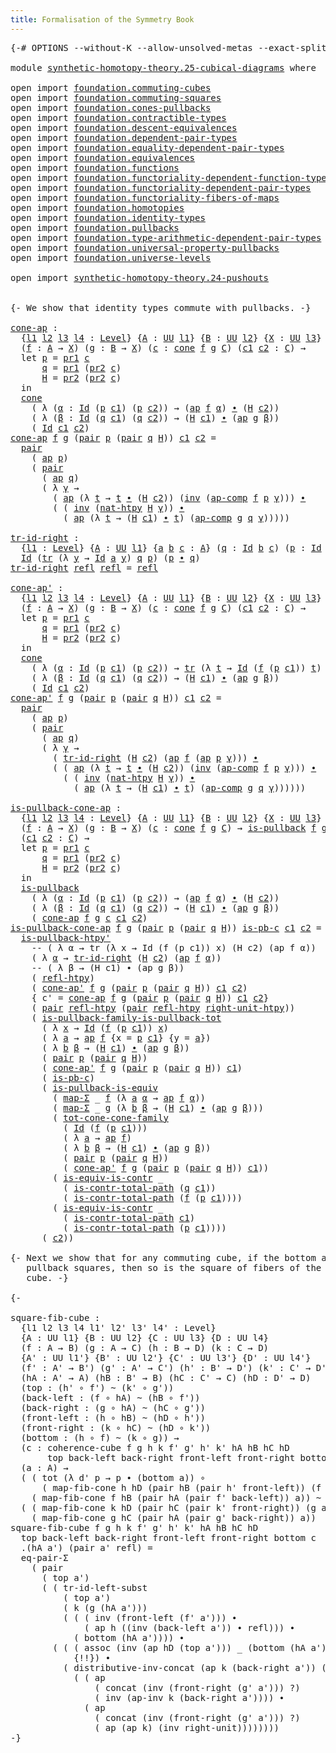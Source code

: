 ```yaml
---
title: Formalisation of the Symmetry Book
---
```


<pre class="Agda"><a id="60" class="Symbol">{-#</a> <a id="64" class="Keyword">OPTIONS</a> <a id="72" class="Pragma">--without-K</a> <a id="84" class="Pragma">--allow-unsolved-metas</a> <a id="107" class="Pragma">--exact-split</a> <a id="121" class="Symbol">#-}</a>

<a id="126" class="Keyword">module</a> <a id="133" href="synthetic-homotopy-theory.25-cubical-diagrams.html" class="Module">synthetic-homotopy-theory.25-cubical-diagrams</a> <a id="179" class="Keyword">where</a>

<a id="186" class="Keyword">open</a> <a id="191" class="Keyword">import</a> <a id="198" href="foundation.commuting-cubes.html" class="Module">foundation.commuting-cubes</a>
<a id="225" class="Keyword">open</a> <a id="230" class="Keyword">import</a> <a id="237" href="foundation.commuting-squares.html" class="Module">foundation.commuting-squares</a>
<a id="266" class="Keyword">open</a> <a id="271" class="Keyword">import</a> <a id="278" href="foundation.cones-pullbacks.html" class="Module">foundation.cones-pullbacks</a>
<a id="305" class="Keyword">open</a> <a id="310" class="Keyword">import</a> <a id="317" href="foundation.contractible-types.html" class="Module">foundation.contractible-types</a>
<a id="347" class="Keyword">open</a> <a id="352" class="Keyword">import</a> <a id="359" href="foundation.descent-equivalences.html" class="Module">foundation.descent-equivalences</a>
<a id="391" class="Keyword">open</a> <a id="396" class="Keyword">import</a> <a id="403" href="foundation.dependent-pair-types.html" class="Module">foundation.dependent-pair-types</a>
<a id="435" class="Keyword">open</a> <a id="440" class="Keyword">import</a> <a id="447" href="foundation.equality-dependent-pair-types.html" class="Module">foundation.equality-dependent-pair-types</a>
<a id="488" class="Keyword">open</a> <a id="493" class="Keyword">import</a> <a id="500" href="foundation.equivalences.html" class="Module">foundation.equivalences</a>
<a id="524" class="Keyword">open</a> <a id="529" class="Keyword">import</a> <a id="536" href="foundation.functions.html" class="Module">foundation.functions</a>
<a id="557" class="Keyword">open</a> <a id="562" class="Keyword">import</a> <a id="569" href="foundation.functoriality-dependent-function-types.html" class="Module">foundation.functoriality-dependent-function-types</a>
<a id="619" class="Keyword">open</a> <a id="624" class="Keyword">import</a> <a id="631" href="foundation.functoriality-dependent-pair-types.html" class="Module">foundation.functoriality-dependent-pair-types</a>
<a id="677" class="Keyword">open</a> <a id="682" class="Keyword">import</a> <a id="689" href="foundation.functoriality-fibers-of-maps.html" class="Module">foundation.functoriality-fibers-of-maps</a>
<a id="729" class="Keyword">open</a> <a id="734" class="Keyword">import</a> <a id="741" href="foundation.homotopies.html" class="Module">foundation.homotopies</a>
<a id="763" class="Keyword">open</a> <a id="768" class="Keyword">import</a> <a id="775" href="foundation.identity-types.html" class="Module">foundation.identity-types</a>
<a id="801" class="Keyword">open</a> <a id="806" class="Keyword">import</a> <a id="813" href="foundation.pullbacks.html" class="Module">foundation.pullbacks</a>
<a id="834" class="Keyword">open</a> <a id="839" class="Keyword">import</a> <a id="846" href="foundation.type-arithmetic-dependent-pair-types.html" class="Module">foundation.type-arithmetic-dependent-pair-types</a>
<a id="894" class="Keyword">open</a> <a id="899" class="Keyword">import</a> <a id="906" href="foundation.universal-property-pullbacks.html" class="Module">foundation.universal-property-pullbacks</a>
<a id="946" class="Keyword">open</a> <a id="951" class="Keyword">import</a> <a id="958" href="foundation.universe-levels.html" class="Module">foundation.universe-levels</a>

<a id="986" class="Keyword">open</a> <a id="991" class="Keyword">import</a> <a id="998" href="synthetic-homotopy-theory.24-pushouts.html" class="Module">synthetic-homotopy-theory.24-pushouts</a>


<a id="1038" class="Comment">{- We show that identity types commute with pullbacks. -}</a>

<a id="cone-ap"></a><a id="1097" href="synthetic-homotopy-theory.25-cubical-diagrams.html#1097" class="Function">cone-ap</a> <a id="1105" class="Symbol">:</a>
  <a id="1109" class="Symbol">{</a><a id="1110" href="synthetic-homotopy-theory.25-cubical-diagrams.html#1110" class="Bound">l1</a> <a id="1113" href="synthetic-homotopy-theory.25-cubical-diagrams.html#1113" class="Bound">l2</a> <a id="1116" href="synthetic-homotopy-theory.25-cubical-diagrams.html#1116" class="Bound">l3</a> <a id="1119" href="synthetic-homotopy-theory.25-cubical-diagrams.html#1119" class="Bound">l4</a> <a id="1122" class="Symbol">:</a> <a id="1124" href="Agda.Primitive.html#597" class="Postulate">Level</a><a id="1129" class="Symbol">}</a> <a id="1131" class="Symbol">{</a><a id="1132" href="synthetic-homotopy-theory.25-cubical-diagrams.html#1132" class="Bound">A</a> <a id="1134" class="Symbol">:</a> <a id="1136" href="foundation-core.universe-levels.html#235" class="Primitive">UU</a> <a id="1139" href="synthetic-homotopy-theory.25-cubical-diagrams.html#1110" class="Bound">l1</a><a id="1141" class="Symbol">}</a> <a id="1143" class="Symbol">{</a><a id="1144" href="synthetic-homotopy-theory.25-cubical-diagrams.html#1144" class="Bound">B</a> <a id="1146" class="Symbol">:</a> <a id="1148" href="foundation-core.universe-levels.html#235" class="Primitive">UU</a> <a id="1151" href="synthetic-homotopy-theory.25-cubical-diagrams.html#1113" class="Bound">l2</a><a id="1153" class="Symbol">}</a> <a id="1155" class="Symbol">{</a><a id="1156" href="synthetic-homotopy-theory.25-cubical-diagrams.html#1156" class="Bound">X</a> <a id="1158" class="Symbol">:</a> <a id="1160" href="foundation-core.universe-levels.html#235" class="Primitive">UU</a> <a id="1163" href="synthetic-homotopy-theory.25-cubical-diagrams.html#1116" class="Bound">l3</a><a id="1165" class="Symbol">}</a> <a id="1167" class="Symbol">{</a><a id="1168" href="synthetic-homotopy-theory.25-cubical-diagrams.html#1168" class="Bound">C</a> <a id="1170" class="Symbol">:</a> <a id="1172" href="foundation-core.universe-levels.html#235" class="Primitive">UU</a> <a id="1175" href="synthetic-homotopy-theory.25-cubical-diagrams.html#1119" class="Bound">l4</a><a id="1177" class="Symbol">}</a>
  <a id="1181" class="Symbol">(</a><a id="1182" href="synthetic-homotopy-theory.25-cubical-diagrams.html#1182" class="Bound">f</a> <a id="1184" class="Symbol">:</a> <a id="1186" href="synthetic-homotopy-theory.25-cubical-diagrams.html#1132" class="Bound">A</a> <a id="1188" class="Symbol">→</a> <a id="1190" href="synthetic-homotopy-theory.25-cubical-diagrams.html#1156" class="Bound">X</a><a id="1191" class="Symbol">)</a> <a id="1193" class="Symbol">(</a><a id="1194" href="synthetic-homotopy-theory.25-cubical-diagrams.html#1194" class="Bound">g</a> <a id="1196" class="Symbol">:</a> <a id="1198" href="synthetic-homotopy-theory.25-cubical-diagrams.html#1144" class="Bound">B</a> <a id="1200" class="Symbol">→</a> <a id="1202" href="synthetic-homotopy-theory.25-cubical-diagrams.html#1156" class="Bound">X</a><a id="1203" class="Symbol">)</a> <a id="1205" class="Symbol">(</a><a id="1206" href="synthetic-homotopy-theory.25-cubical-diagrams.html#1206" class="Bound">c</a> <a id="1208" class="Symbol">:</a> <a id="1210" href="foundation-core.cones-pullbacks.html#1379" class="Function">cone</a> <a id="1215" href="synthetic-homotopy-theory.25-cubical-diagrams.html#1182" class="Bound">f</a> <a id="1217" href="synthetic-homotopy-theory.25-cubical-diagrams.html#1194" class="Bound">g</a> <a id="1219" href="synthetic-homotopy-theory.25-cubical-diagrams.html#1168" class="Bound">C</a><a id="1220" class="Symbol">)</a> <a id="1222" class="Symbol">(</a><a id="1223" href="synthetic-homotopy-theory.25-cubical-diagrams.html#1223" class="Bound">c1</a> <a id="1226" href="synthetic-homotopy-theory.25-cubical-diagrams.html#1226" class="Bound">c2</a> <a id="1229" class="Symbol">:</a> <a id="1231" href="synthetic-homotopy-theory.25-cubical-diagrams.html#1168" class="Bound">C</a><a id="1232" class="Symbol">)</a> <a id="1234" class="Symbol">→</a>
  <a id="1238" class="Keyword">let</a> <a id="1242" href="synthetic-homotopy-theory.25-cubical-diagrams.html#1242" class="Bound">p</a> <a id="1244" class="Symbol">=</a> <a id="1246" href="foundation-core.dependent-pair-types.html#605" class="Field">pr1</a> <a id="1250" href="synthetic-homotopy-theory.25-cubical-diagrams.html#1206" class="Bound">c</a>
      <a id="1258" href="synthetic-homotopy-theory.25-cubical-diagrams.html#1258" class="Bound">q</a> <a id="1260" class="Symbol">=</a> <a id="1262" href="foundation-core.dependent-pair-types.html#605" class="Field">pr1</a> <a id="1266" class="Symbol">(</a><a id="1267" href="foundation-core.dependent-pair-types.html#617" class="Field">pr2</a> <a id="1271" href="synthetic-homotopy-theory.25-cubical-diagrams.html#1206" class="Bound">c</a><a id="1272" class="Symbol">)</a>
      <a id="1280" href="synthetic-homotopy-theory.25-cubical-diagrams.html#1280" class="Bound">H</a> <a id="1282" class="Symbol">=</a> <a id="1284" href="foundation-core.dependent-pair-types.html#617" class="Field">pr2</a> <a id="1288" class="Symbol">(</a><a id="1289" href="foundation-core.dependent-pair-types.html#617" class="Field">pr2</a> <a id="1293" href="synthetic-homotopy-theory.25-cubical-diagrams.html#1206" class="Bound">c</a><a id="1294" class="Symbol">)</a>
  <a id="1298" class="Keyword">in</a>
  <a id="1303" href="foundation-core.cones-pullbacks.html#1379" class="Function">cone</a>
    <a id="1312" class="Symbol">(</a> <a id="1314" class="Symbol">λ</a> <a id="1316" class="Symbol">(</a><a id="1317" href="synthetic-homotopy-theory.25-cubical-diagrams.html#1317" class="Bound">α</a> <a id="1319" class="Symbol">:</a> <a id="1321" href="foundation-core.identity-types.html#1767" class="Datatype">Id</a> <a id="1324" class="Symbol">(</a><a id="1325" href="synthetic-homotopy-theory.25-cubical-diagrams.html#1242" class="Bound">p</a> <a id="1327" href="synthetic-homotopy-theory.25-cubical-diagrams.html#1223" class="Bound">c1</a><a id="1329" class="Symbol">)</a> <a id="1331" class="Symbol">(</a><a id="1332" href="synthetic-homotopy-theory.25-cubical-diagrams.html#1242" class="Bound">p</a> <a id="1334" href="synthetic-homotopy-theory.25-cubical-diagrams.html#1226" class="Bound">c2</a><a id="1336" class="Symbol">))</a> <a id="1339" class="Symbol">→</a> <a id="1341" class="Symbol">(</a><a id="1342" href="foundation-core.identity-types.html#4003" class="Function">ap</a> <a id="1345" href="synthetic-homotopy-theory.25-cubical-diagrams.html#1182" class="Bound">f</a> <a id="1347" href="synthetic-homotopy-theory.25-cubical-diagrams.html#1317" class="Bound">α</a><a id="1348" class="Symbol">)</a> <a id="1350" href="foundation-core.identity-types.html#2425" class="Function Operator">∙</a> <a id="1352" class="Symbol">(</a><a id="1353" href="synthetic-homotopy-theory.25-cubical-diagrams.html#1280" class="Bound">H</a> <a id="1355" href="synthetic-homotopy-theory.25-cubical-diagrams.html#1226" class="Bound">c2</a><a id="1357" class="Symbol">))</a>
    <a id="1364" class="Symbol">(</a> <a id="1366" class="Symbol">λ</a> <a id="1368" class="Symbol">(</a><a id="1369" href="synthetic-homotopy-theory.25-cubical-diagrams.html#1369" class="Bound">β</a> <a id="1371" class="Symbol">:</a> <a id="1373" href="foundation-core.identity-types.html#1767" class="Datatype">Id</a> <a id="1376" class="Symbol">(</a><a id="1377" href="synthetic-homotopy-theory.25-cubical-diagrams.html#1258" class="Bound">q</a> <a id="1379" href="synthetic-homotopy-theory.25-cubical-diagrams.html#1223" class="Bound">c1</a><a id="1381" class="Symbol">)</a> <a id="1383" class="Symbol">(</a><a id="1384" href="synthetic-homotopy-theory.25-cubical-diagrams.html#1258" class="Bound">q</a> <a id="1386" href="synthetic-homotopy-theory.25-cubical-diagrams.html#1226" class="Bound">c2</a><a id="1388" class="Symbol">))</a> <a id="1391" class="Symbol">→</a> <a id="1393" class="Symbol">(</a><a id="1394" href="synthetic-homotopy-theory.25-cubical-diagrams.html#1280" class="Bound">H</a> <a id="1396" href="synthetic-homotopy-theory.25-cubical-diagrams.html#1223" class="Bound">c1</a><a id="1398" class="Symbol">)</a> <a id="1400" href="foundation-core.identity-types.html#2425" class="Function Operator">∙</a> <a id="1402" class="Symbol">(</a><a id="1403" href="foundation-core.identity-types.html#4003" class="Function">ap</a> <a id="1406" href="synthetic-homotopy-theory.25-cubical-diagrams.html#1194" class="Bound">g</a> <a id="1408" href="synthetic-homotopy-theory.25-cubical-diagrams.html#1369" class="Bound">β</a><a id="1409" class="Symbol">))</a>
    <a id="1416" class="Symbol">(</a> <a id="1418" href="foundation-core.identity-types.html#1767" class="Datatype">Id</a> <a id="1421" href="synthetic-homotopy-theory.25-cubical-diagrams.html#1223" class="Bound">c1</a> <a id="1424" href="synthetic-homotopy-theory.25-cubical-diagrams.html#1226" class="Bound">c2</a><a id="1426" class="Symbol">)</a>
<a id="1428" href="synthetic-homotopy-theory.25-cubical-diagrams.html#1097" class="Function">cone-ap</a> <a id="1436" href="synthetic-homotopy-theory.25-cubical-diagrams.html#1436" class="Bound">f</a> <a id="1438" href="synthetic-homotopy-theory.25-cubical-diagrams.html#1438" class="Bound">g</a> <a id="1440" class="Symbol">(</a><a id="1441" href="foundation-core.dependent-pair-types.html#588" class="InductiveConstructor">pair</a> <a id="1446" href="synthetic-homotopy-theory.25-cubical-diagrams.html#1446" class="Bound">p</a> <a id="1448" class="Symbol">(</a><a id="1449" href="foundation-core.dependent-pair-types.html#588" class="InductiveConstructor">pair</a> <a id="1454" href="synthetic-homotopy-theory.25-cubical-diagrams.html#1454" class="Bound">q</a> <a id="1456" href="synthetic-homotopy-theory.25-cubical-diagrams.html#1456" class="Bound">H</a><a id="1457" class="Symbol">))</a> <a id="1460" href="synthetic-homotopy-theory.25-cubical-diagrams.html#1460" class="Bound">c1</a> <a id="1463" href="synthetic-homotopy-theory.25-cubical-diagrams.html#1463" class="Bound">c2</a> <a id="1466" class="Symbol">=</a>
  <a id="1470" href="foundation-core.dependent-pair-types.html#588" class="InductiveConstructor">pair</a>
    <a id="1479" class="Symbol">(</a> <a id="1481" href="foundation-core.identity-types.html#4003" class="Function">ap</a> <a id="1484" href="synthetic-homotopy-theory.25-cubical-diagrams.html#1446" class="Bound">p</a><a id="1485" class="Symbol">)</a>
    <a id="1491" class="Symbol">(</a> <a id="1493" href="foundation-core.dependent-pair-types.html#588" class="InductiveConstructor">pair</a>
      <a id="1504" class="Symbol">(</a> <a id="1506" href="foundation-core.identity-types.html#4003" class="Function">ap</a> <a id="1509" href="synthetic-homotopy-theory.25-cubical-diagrams.html#1454" class="Bound">q</a><a id="1510" class="Symbol">)</a>
      <a id="1518" class="Symbol">(</a> <a id="1520" class="Symbol">λ</a> <a id="1522" href="synthetic-homotopy-theory.25-cubical-diagrams.html#1522" class="Bound">γ</a> <a id="1524" class="Symbol">→</a>
        <a id="1534" class="Symbol">(</a> <a id="1536" href="foundation-core.identity-types.html#4003" class="Function">ap</a> <a id="1539" class="Symbol">(λ</a> <a id="1542" href="synthetic-homotopy-theory.25-cubical-diagrams.html#1542" class="Bound">t</a> <a id="1544" class="Symbol">→</a> <a id="1546" href="synthetic-homotopy-theory.25-cubical-diagrams.html#1542" class="Bound">t</a> <a id="1548" href="foundation-core.identity-types.html#2425" class="Function Operator">∙</a> <a id="1550" class="Symbol">(</a><a id="1551" href="synthetic-homotopy-theory.25-cubical-diagrams.html#1456" class="Bound">H</a> <a id="1553" href="synthetic-homotopy-theory.25-cubical-diagrams.html#1463" class="Bound">c2</a><a id="1555" class="Symbol">))</a> <a id="1558" class="Symbol">(</a><a id="1559" href="foundation-core.identity-types.html#2729" class="Function">inv</a> <a id="1563" class="Symbol">(</a><a id="1564" href="foundation-core.identity-types.html#4263" class="Function">ap-comp</a> <a id="1572" href="synthetic-homotopy-theory.25-cubical-diagrams.html#1436" class="Bound">f</a> <a id="1574" href="synthetic-homotopy-theory.25-cubical-diagrams.html#1446" class="Bound">p</a> <a id="1576" href="synthetic-homotopy-theory.25-cubical-diagrams.html#1522" class="Bound">γ</a><a id="1577" class="Symbol">)))</a> <a id="1581" href="foundation-core.identity-types.html#2425" class="Function Operator">∙</a>
        <a id="1591" class="Symbol">(</a> <a id="1593" class="Symbol">(</a> <a id="1595" href="foundation-core.identity-types.html#2729" class="Function">inv</a> <a id="1599" class="Symbol">(</a><a id="1600" href="foundation-core.homotopies.html#3539" class="Function">nat-htpy</a> <a id="1609" href="synthetic-homotopy-theory.25-cubical-diagrams.html#1456" class="Bound">H</a> <a id="1611" href="synthetic-homotopy-theory.25-cubical-diagrams.html#1522" class="Bound">γ</a><a id="1612" class="Symbol">))</a> <a id="1615" href="foundation-core.identity-types.html#2425" class="Function Operator">∙</a>
          <a id="1627" class="Symbol">(</a> <a id="1629" href="foundation-core.identity-types.html#4003" class="Function">ap</a> <a id="1632" class="Symbol">(λ</a> <a id="1635" href="synthetic-homotopy-theory.25-cubical-diagrams.html#1635" class="Bound">t</a> <a id="1637" class="Symbol">→</a> <a id="1639" class="Symbol">(</a><a id="1640" href="synthetic-homotopy-theory.25-cubical-diagrams.html#1456" class="Bound">H</a> <a id="1642" href="synthetic-homotopy-theory.25-cubical-diagrams.html#1460" class="Bound">c1</a><a id="1644" class="Symbol">)</a> <a id="1646" href="foundation-core.identity-types.html#2425" class="Function Operator">∙</a> <a id="1648" href="synthetic-homotopy-theory.25-cubical-diagrams.html#1635" class="Bound">t</a><a id="1649" class="Symbol">)</a> <a id="1651" class="Symbol">(</a><a id="1652" href="foundation-core.identity-types.html#4263" class="Function">ap-comp</a> <a id="1660" href="synthetic-homotopy-theory.25-cubical-diagrams.html#1438" class="Bound">g</a> <a id="1662" href="synthetic-homotopy-theory.25-cubical-diagrams.html#1454" class="Bound">q</a> <a id="1664" href="synthetic-homotopy-theory.25-cubical-diagrams.html#1522" class="Bound">γ</a><a id="1665" class="Symbol">)))))</a>

<a id="tr-id-right"></a><a id="1672" href="synthetic-homotopy-theory.25-cubical-diagrams.html#1672" class="Function">tr-id-right</a> <a id="1684" class="Symbol">:</a>
  <a id="1688" class="Symbol">{</a><a id="1689" href="synthetic-homotopy-theory.25-cubical-diagrams.html#1689" class="Bound">l1</a> <a id="1692" class="Symbol">:</a> <a id="1694" href="Agda.Primitive.html#597" class="Postulate">Level</a><a id="1699" class="Symbol">}</a> <a id="1701" class="Symbol">{</a><a id="1702" href="synthetic-homotopy-theory.25-cubical-diagrams.html#1702" class="Bound">A</a> <a id="1704" class="Symbol">:</a> <a id="1706" href="foundation-core.universe-levels.html#235" class="Primitive">UU</a> <a id="1709" href="synthetic-homotopy-theory.25-cubical-diagrams.html#1689" class="Bound">l1</a><a id="1711" class="Symbol">}</a> <a id="1713" class="Symbol">{</a><a id="1714" href="synthetic-homotopy-theory.25-cubical-diagrams.html#1714" class="Bound">a</a> <a id="1716" href="synthetic-homotopy-theory.25-cubical-diagrams.html#1716" class="Bound">b</a> <a id="1718" href="synthetic-homotopy-theory.25-cubical-diagrams.html#1718" class="Bound">c</a> <a id="1720" class="Symbol">:</a> <a id="1722" href="synthetic-homotopy-theory.25-cubical-diagrams.html#1702" class="Bound">A</a><a id="1723" class="Symbol">}</a> <a id="1725" class="Symbol">(</a><a id="1726" href="synthetic-homotopy-theory.25-cubical-diagrams.html#1726" class="Bound">q</a> <a id="1728" class="Symbol">:</a> <a id="1730" href="foundation-core.identity-types.html#1767" class="Datatype">Id</a> <a id="1733" href="synthetic-homotopy-theory.25-cubical-diagrams.html#1716" class="Bound">b</a> <a id="1735" href="synthetic-homotopy-theory.25-cubical-diagrams.html#1718" class="Bound">c</a><a id="1736" class="Symbol">)</a> <a id="1738" class="Symbol">(</a><a id="1739" href="synthetic-homotopy-theory.25-cubical-diagrams.html#1739" class="Bound">p</a> <a id="1741" class="Symbol">:</a> <a id="1743" href="foundation-core.identity-types.html#1767" class="Datatype">Id</a> <a id="1746" href="synthetic-homotopy-theory.25-cubical-diagrams.html#1714" class="Bound">a</a> <a id="1748" href="synthetic-homotopy-theory.25-cubical-diagrams.html#1716" class="Bound">b</a><a id="1749" class="Symbol">)</a> <a id="1751" class="Symbol">→</a>
  <a id="1755" href="foundation-core.identity-types.html#1767" class="Datatype">Id</a> <a id="1758" class="Symbol">(</a><a id="1759" href="foundation-core.identity-types.html#5702" class="Function">tr</a> <a id="1762" class="Symbol">(λ</a> <a id="1765" href="synthetic-homotopy-theory.25-cubical-diagrams.html#1765" class="Bound">y</a> <a id="1767" class="Symbol">→</a> <a id="1769" href="foundation-core.identity-types.html#1767" class="Datatype">Id</a> <a id="1772" href="synthetic-homotopy-theory.25-cubical-diagrams.html#1714" class="Bound">a</a> <a id="1774" href="synthetic-homotopy-theory.25-cubical-diagrams.html#1765" class="Bound">y</a><a id="1775" class="Symbol">)</a> <a id="1777" href="synthetic-homotopy-theory.25-cubical-diagrams.html#1726" class="Bound">q</a> <a id="1779" href="synthetic-homotopy-theory.25-cubical-diagrams.html#1739" class="Bound">p</a><a id="1780" class="Symbol">)</a> <a id="1782" class="Symbol">(</a><a id="1783" href="synthetic-homotopy-theory.25-cubical-diagrams.html#1739" class="Bound">p</a> <a id="1785" href="foundation-core.identity-types.html#2425" class="Function Operator">∙</a> <a id="1787" href="synthetic-homotopy-theory.25-cubical-diagrams.html#1726" class="Bound">q</a><a id="1788" class="Symbol">)</a>
<a id="1790" href="synthetic-homotopy-theory.25-cubical-diagrams.html#1672" class="Function">tr-id-right</a> <a id="1802" href="foundation-core.identity-types.html#1820" class="InductiveConstructor">refl</a> <a id="1807" href="foundation-core.identity-types.html#1820" class="InductiveConstructor">refl</a> <a id="1812" class="Symbol">=</a> <a id="1814" href="foundation-core.identity-types.html#1820" class="InductiveConstructor">refl</a>

<a id="cone-ap&#39;"></a><a id="1820" href="synthetic-homotopy-theory.25-cubical-diagrams.html#1820" class="Function">cone-ap&#39;</a> <a id="1829" class="Symbol">:</a>
  <a id="1833" class="Symbol">{</a><a id="1834" href="synthetic-homotopy-theory.25-cubical-diagrams.html#1834" class="Bound">l1</a> <a id="1837" href="synthetic-homotopy-theory.25-cubical-diagrams.html#1837" class="Bound">l2</a> <a id="1840" href="synthetic-homotopy-theory.25-cubical-diagrams.html#1840" class="Bound">l3</a> <a id="1843" href="synthetic-homotopy-theory.25-cubical-diagrams.html#1843" class="Bound">l4</a> <a id="1846" class="Symbol">:</a> <a id="1848" href="Agda.Primitive.html#597" class="Postulate">Level</a><a id="1853" class="Symbol">}</a> <a id="1855" class="Symbol">{</a><a id="1856" href="synthetic-homotopy-theory.25-cubical-diagrams.html#1856" class="Bound">A</a> <a id="1858" class="Symbol">:</a> <a id="1860" href="foundation-core.universe-levels.html#235" class="Primitive">UU</a> <a id="1863" href="synthetic-homotopy-theory.25-cubical-diagrams.html#1834" class="Bound">l1</a><a id="1865" class="Symbol">}</a> <a id="1867" class="Symbol">{</a><a id="1868" href="synthetic-homotopy-theory.25-cubical-diagrams.html#1868" class="Bound">B</a> <a id="1870" class="Symbol">:</a> <a id="1872" href="foundation-core.universe-levels.html#235" class="Primitive">UU</a> <a id="1875" href="synthetic-homotopy-theory.25-cubical-diagrams.html#1837" class="Bound">l2</a><a id="1877" class="Symbol">}</a> <a id="1879" class="Symbol">{</a><a id="1880" href="synthetic-homotopy-theory.25-cubical-diagrams.html#1880" class="Bound">X</a> <a id="1882" class="Symbol">:</a> <a id="1884" href="foundation-core.universe-levels.html#235" class="Primitive">UU</a> <a id="1887" href="synthetic-homotopy-theory.25-cubical-diagrams.html#1840" class="Bound">l3</a><a id="1889" class="Symbol">}</a> <a id="1891" class="Symbol">{</a><a id="1892" href="synthetic-homotopy-theory.25-cubical-diagrams.html#1892" class="Bound">C</a> <a id="1894" class="Symbol">:</a> <a id="1896" href="foundation-core.universe-levels.html#235" class="Primitive">UU</a> <a id="1899" href="synthetic-homotopy-theory.25-cubical-diagrams.html#1843" class="Bound">l4</a><a id="1901" class="Symbol">}</a>
  <a id="1905" class="Symbol">(</a><a id="1906" href="synthetic-homotopy-theory.25-cubical-diagrams.html#1906" class="Bound">f</a> <a id="1908" class="Symbol">:</a> <a id="1910" href="synthetic-homotopy-theory.25-cubical-diagrams.html#1856" class="Bound">A</a> <a id="1912" class="Symbol">→</a> <a id="1914" href="synthetic-homotopy-theory.25-cubical-diagrams.html#1880" class="Bound">X</a><a id="1915" class="Symbol">)</a> <a id="1917" class="Symbol">(</a><a id="1918" href="synthetic-homotopy-theory.25-cubical-diagrams.html#1918" class="Bound">g</a> <a id="1920" class="Symbol">:</a> <a id="1922" href="synthetic-homotopy-theory.25-cubical-diagrams.html#1868" class="Bound">B</a> <a id="1924" class="Symbol">→</a> <a id="1926" href="synthetic-homotopy-theory.25-cubical-diagrams.html#1880" class="Bound">X</a><a id="1927" class="Symbol">)</a> <a id="1929" class="Symbol">(</a><a id="1930" href="synthetic-homotopy-theory.25-cubical-diagrams.html#1930" class="Bound">c</a> <a id="1932" class="Symbol">:</a> <a id="1934" href="foundation-core.cones-pullbacks.html#1379" class="Function">cone</a> <a id="1939" href="synthetic-homotopy-theory.25-cubical-diagrams.html#1906" class="Bound">f</a> <a id="1941" href="synthetic-homotopy-theory.25-cubical-diagrams.html#1918" class="Bound">g</a> <a id="1943" href="synthetic-homotopy-theory.25-cubical-diagrams.html#1892" class="Bound">C</a><a id="1944" class="Symbol">)</a> <a id="1946" class="Symbol">(</a><a id="1947" href="synthetic-homotopy-theory.25-cubical-diagrams.html#1947" class="Bound">c1</a> <a id="1950" href="synthetic-homotopy-theory.25-cubical-diagrams.html#1950" class="Bound">c2</a> <a id="1953" class="Symbol">:</a> <a id="1955" href="synthetic-homotopy-theory.25-cubical-diagrams.html#1892" class="Bound">C</a><a id="1956" class="Symbol">)</a> <a id="1958" class="Symbol">→</a>
  <a id="1962" class="Keyword">let</a> <a id="1966" href="synthetic-homotopy-theory.25-cubical-diagrams.html#1966" class="Bound">p</a> <a id="1968" class="Symbol">=</a> <a id="1970" href="foundation-core.dependent-pair-types.html#605" class="Field">pr1</a> <a id="1974" href="synthetic-homotopy-theory.25-cubical-diagrams.html#1930" class="Bound">c</a>
      <a id="1982" href="synthetic-homotopy-theory.25-cubical-diagrams.html#1982" class="Bound">q</a> <a id="1984" class="Symbol">=</a> <a id="1986" href="foundation-core.dependent-pair-types.html#605" class="Field">pr1</a> <a id="1990" class="Symbol">(</a><a id="1991" href="foundation-core.dependent-pair-types.html#617" class="Field">pr2</a> <a id="1995" href="synthetic-homotopy-theory.25-cubical-diagrams.html#1930" class="Bound">c</a><a id="1996" class="Symbol">)</a>
      <a id="2004" href="synthetic-homotopy-theory.25-cubical-diagrams.html#2004" class="Bound">H</a> <a id="2006" class="Symbol">=</a> <a id="2008" href="foundation-core.dependent-pair-types.html#617" class="Field">pr2</a> <a id="2012" class="Symbol">(</a><a id="2013" href="foundation-core.dependent-pair-types.html#617" class="Field">pr2</a> <a id="2017" href="synthetic-homotopy-theory.25-cubical-diagrams.html#1930" class="Bound">c</a><a id="2018" class="Symbol">)</a>
  <a id="2022" class="Keyword">in</a>
  <a id="2027" href="foundation-core.cones-pullbacks.html#1379" class="Function">cone</a>
    <a id="2036" class="Symbol">(</a> <a id="2038" class="Symbol">λ</a> <a id="2040" class="Symbol">(</a><a id="2041" href="synthetic-homotopy-theory.25-cubical-diagrams.html#2041" class="Bound">α</a> <a id="2043" class="Symbol">:</a> <a id="2045" href="foundation-core.identity-types.html#1767" class="Datatype">Id</a> <a id="2048" class="Symbol">(</a><a id="2049" href="synthetic-homotopy-theory.25-cubical-diagrams.html#1966" class="Bound">p</a> <a id="2051" href="synthetic-homotopy-theory.25-cubical-diagrams.html#1947" class="Bound">c1</a><a id="2053" class="Symbol">)</a> <a id="2055" class="Symbol">(</a><a id="2056" href="synthetic-homotopy-theory.25-cubical-diagrams.html#1966" class="Bound">p</a> <a id="2058" href="synthetic-homotopy-theory.25-cubical-diagrams.html#1950" class="Bound">c2</a><a id="2060" class="Symbol">))</a> <a id="2063" class="Symbol">→</a> <a id="2065" href="foundation-core.identity-types.html#5702" class="Function">tr</a> <a id="2068" class="Symbol">(λ</a> <a id="2071" href="synthetic-homotopy-theory.25-cubical-diagrams.html#2071" class="Bound">t</a> <a id="2073" class="Symbol">→</a> <a id="2075" href="foundation-core.identity-types.html#1767" class="Datatype">Id</a> <a id="2078" class="Symbol">(</a><a id="2079" href="synthetic-homotopy-theory.25-cubical-diagrams.html#1906" class="Bound">f</a> <a id="2081" class="Symbol">(</a><a id="2082" href="synthetic-homotopy-theory.25-cubical-diagrams.html#1966" class="Bound">p</a> <a id="2084" href="synthetic-homotopy-theory.25-cubical-diagrams.html#1947" class="Bound">c1</a><a id="2086" class="Symbol">))</a> <a id="2089" href="synthetic-homotopy-theory.25-cubical-diagrams.html#2071" class="Bound">t</a><a id="2090" class="Symbol">)</a> <a id="2092" class="Symbol">(</a><a id="2093" href="synthetic-homotopy-theory.25-cubical-diagrams.html#2004" class="Bound">H</a> <a id="2095" href="synthetic-homotopy-theory.25-cubical-diagrams.html#1950" class="Bound">c2</a><a id="2097" class="Symbol">)</a> <a id="2099" class="Symbol">(</a><a id="2100" href="foundation-core.identity-types.html#4003" class="Function">ap</a> <a id="2103" href="synthetic-homotopy-theory.25-cubical-diagrams.html#1906" class="Bound">f</a> <a id="2105" href="synthetic-homotopy-theory.25-cubical-diagrams.html#2041" class="Bound">α</a><a id="2106" class="Symbol">))</a>
    <a id="2113" class="Symbol">(</a> <a id="2115" class="Symbol">λ</a> <a id="2117" class="Symbol">(</a><a id="2118" href="synthetic-homotopy-theory.25-cubical-diagrams.html#2118" class="Bound">β</a> <a id="2120" class="Symbol">:</a> <a id="2122" href="foundation-core.identity-types.html#1767" class="Datatype">Id</a> <a id="2125" class="Symbol">(</a><a id="2126" href="synthetic-homotopy-theory.25-cubical-diagrams.html#1982" class="Bound">q</a> <a id="2128" href="synthetic-homotopy-theory.25-cubical-diagrams.html#1947" class="Bound">c1</a><a id="2130" class="Symbol">)</a> <a id="2132" class="Symbol">(</a><a id="2133" href="synthetic-homotopy-theory.25-cubical-diagrams.html#1982" class="Bound">q</a> <a id="2135" href="synthetic-homotopy-theory.25-cubical-diagrams.html#1950" class="Bound">c2</a><a id="2137" class="Symbol">))</a> <a id="2140" class="Symbol">→</a> <a id="2142" class="Symbol">(</a><a id="2143" href="synthetic-homotopy-theory.25-cubical-diagrams.html#2004" class="Bound">H</a> <a id="2145" href="synthetic-homotopy-theory.25-cubical-diagrams.html#1947" class="Bound">c1</a><a id="2147" class="Symbol">)</a> <a id="2149" href="foundation-core.identity-types.html#2425" class="Function Operator">∙</a> <a id="2151" class="Symbol">(</a><a id="2152" href="foundation-core.identity-types.html#4003" class="Function">ap</a> <a id="2155" href="synthetic-homotopy-theory.25-cubical-diagrams.html#1918" class="Bound">g</a> <a id="2157" href="synthetic-homotopy-theory.25-cubical-diagrams.html#2118" class="Bound">β</a><a id="2158" class="Symbol">))</a>
    <a id="2165" class="Symbol">(</a> <a id="2167" href="foundation-core.identity-types.html#1767" class="Datatype">Id</a> <a id="2170" href="synthetic-homotopy-theory.25-cubical-diagrams.html#1947" class="Bound">c1</a> <a id="2173" href="synthetic-homotopy-theory.25-cubical-diagrams.html#1950" class="Bound">c2</a><a id="2175" class="Symbol">)</a>
<a id="2177" href="synthetic-homotopy-theory.25-cubical-diagrams.html#1820" class="Function">cone-ap&#39;</a> <a id="2186" href="synthetic-homotopy-theory.25-cubical-diagrams.html#2186" class="Bound">f</a> <a id="2188" href="synthetic-homotopy-theory.25-cubical-diagrams.html#2188" class="Bound">g</a> <a id="2190" class="Symbol">(</a><a id="2191" href="foundation-core.dependent-pair-types.html#588" class="InductiveConstructor">pair</a> <a id="2196" href="synthetic-homotopy-theory.25-cubical-diagrams.html#2196" class="Bound">p</a> <a id="2198" class="Symbol">(</a><a id="2199" href="foundation-core.dependent-pair-types.html#588" class="InductiveConstructor">pair</a> <a id="2204" href="synthetic-homotopy-theory.25-cubical-diagrams.html#2204" class="Bound">q</a> <a id="2206" href="synthetic-homotopy-theory.25-cubical-diagrams.html#2206" class="Bound">H</a><a id="2207" class="Symbol">))</a> <a id="2210" href="synthetic-homotopy-theory.25-cubical-diagrams.html#2210" class="Bound">c1</a> <a id="2213" href="synthetic-homotopy-theory.25-cubical-diagrams.html#2213" class="Bound">c2</a> <a id="2216" class="Symbol">=</a>
  <a id="2220" href="foundation-core.dependent-pair-types.html#588" class="InductiveConstructor">pair</a>
    <a id="2229" class="Symbol">(</a> <a id="2231" href="foundation-core.identity-types.html#4003" class="Function">ap</a> <a id="2234" href="synthetic-homotopy-theory.25-cubical-diagrams.html#2196" class="Bound">p</a><a id="2235" class="Symbol">)</a>
    <a id="2241" class="Symbol">(</a> <a id="2243" href="foundation-core.dependent-pair-types.html#588" class="InductiveConstructor">pair</a>
      <a id="2254" class="Symbol">(</a> <a id="2256" href="foundation-core.identity-types.html#4003" class="Function">ap</a> <a id="2259" href="synthetic-homotopy-theory.25-cubical-diagrams.html#2204" class="Bound">q</a><a id="2260" class="Symbol">)</a>
      <a id="2268" class="Symbol">(</a> <a id="2270" class="Symbol">λ</a> <a id="2272" href="synthetic-homotopy-theory.25-cubical-diagrams.html#2272" class="Bound">γ</a> <a id="2274" class="Symbol">→</a>
        <a id="2284" class="Symbol">(</a> <a id="2286" href="synthetic-homotopy-theory.25-cubical-diagrams.html#1672" class="Function">tr-id-right</a> <a id="2298" class="Symbol">(</a><a id="2299" href="synthetic-homotopy-theory.25-cubical-diagrams.html#2206" class="Bound">H</a> <a id="2301" href="synthetic-homotopy-theory.25-cubical-diagrams.html#2213" class="Bound">c2</a><a id="2303" class="Symbol">)</a> <a id="2305" class="Symbol">(</a><a id="2306" href="foundation-core.identity-types.html#4003" class="Function">ap</a> <a id="2309" href="synthetic-homotopy-theory.25-cubical-diagrams.html#2186" class="Bound">f</a> <a id="2311" class="Symbol">(</a><a id="2312" href="foundation-core.identity-types.html#4003" class="Function">ap</a> <a id="2315" href="synthetic-homotopy-theory.25-cubical-diagrams.html#2196" class="Bound">p</a> <a id="2317" href="synthetic-homotopy-theory.25-cubical-diagrams.html#2272" class="Bound">γ</a><a id="2318" class="Symbol">)))</a> <a id="2322" href="foundation-core.identity-types.html#2425" class="Function Operator">∙</a>
        <a id="2332" class="Symbol">(</a> <a id="2334" class="Symbol">(</a> <a id="2336" href="foundation-core.identity-types.html#4003" class="Function">ap</a> <a id="2339" class="Symbol">(λ</a> <a id="2342" href="synthetic-homotopy-theory.25-cubical-diagrams.html#2342" class="Bound">t</a> <a id="2344" class="Symbol">→</a> <a id="2346" href="synthetic-homotopy-theory.25-cubical-diagrams.html#2342" class="Bound">t</a> <a id="2348" href="foundation-core.identity-types.html#2425" class="Function Operator">∙</a> <a id="2350" class="Symbol">(</a><a id="2351" href="synthetic-homotopy-theory.25-cubical-diagrams.html#2206" class="Bound">H</a> <a id="2353" href="synthetic-homotopy-theory.25-cubical-diagrams.html#2213" class="Bound">c2</a><a id="2355" class="Symbol">))</a> <a id="2358" class="Symbol">(</a><a id="2359" href="foundation-core.identity-types.html#2729" class="Function">inv</a> <a id="2363" class="Symbol">(</a><a id="2364" href="foundation-core.identity-types.html#4263" class="Function">ap-comp</a> <a id="2372" href="synthetic-homotopy-theory.25-cubical-diagrams.html#2186" class="Bound">f</a> <a id="2374" href="synthetic-homotopy-theory.25-cubical-diagrams.html#2196" class="Bound">p</a> <a id="2376" href="synthetic-homotopy-theory.25-cubical-diagrams.html#2272" class="Bound">γ</a><a id="2377" class="Symbol">)))</a> <a id="2381" href="foundation-core.identity-types.html#2425" class="Function Operator">∙</a>
          <a id="2393" class="Symbol">(</a> <a id="2395" class="Symbol">(</a> <a id="2397" href="foundation-core.identity-types.html#2729" class="Function">inv</a> <a id="2401" class="Symbol">(</a><a id="2402" href="foundation-core.homotopies.html#3539" class="Function">nat-htpy</a> <a id="2411" href="synthetic-homotopy-theory.25-cubical-diagrams.html#2206" class="Bound">H</a> <a id="2413" href="synthetic-homotopy-theory.25-cubical-diagrams.html#2272" class="Bound">γ</a><a id="2414" class="Symbol">))</a> <a id="2417" href="foundation-core.identity-types.html#2425" class="Function Operator">∙</a>
            <a id="2431" class="Symbol">(</a> <a id="2433" href="foundation-core.identity-types.html#4003" class="Function">ap</a> <a id="2436" class="Symbol">(λ</a> <a id="2439" href="synthetic-homotopy-theory.25-cubical-diagrams.html#2439" class="Bound">t</a> <a id="2441" class="Symbol">→</a> <a id="2443" class="Symbol">(</a><a id="2444" href="synthetic-homotopy-theory.25-cubical-diagrams.html#2206" class="Bound">H</a> <a id="2446" href="synthetic-homotopy-theory.25-cubical-diagrams.html#2210" class="Bound">c1</a><a id="2448" class="Symbol">)</a> <a id="2450" href="foundation-core.identity-types.html#2425" class="Function Operator">∙</a> <a id="2452" href="synthetic-homotopy-theory.25-cubical-diagrams.html#2439" class="Bound">t</a><a id="2453" class="Symbol">)</a> <a id="2455" class="Symbol">(</a><a id="2456" href="foundation-core.identity-types.html#4263" class="Function">ap-comp</a> <a id="2464" href="synthetic-homotopy-theory.25-cubical-diagrams.html#2188" class="Bound">g</a> <a id="2466" href="synthetic-homotopy-theory.25-cubical-diagrams.html#2204" class="Bound">q</a> <a id="2468" href="synthetic-homotopy-theory.25-cubical-diagrams.html#2272" class="Bound">γ</a><a id="2469" class="Symbol">))))))</a>

<a id="is-pullback-cone-ap"></a><a id="2477" href="synthetic-homotopy-theory.25-cubical-diagrams.html#2477" class="Function">is-pullback-cone-ap</a> <a id="2497" class="Symbol">:</a>
  <a id="2501" class="Symbol">{</a><a id="2502" href="synthetic-homotopy-theory.25-cubical-diagrams.html#2502" class="Bound">l1</a> <a id="2505" href="synthetic-homotopy-theory.25-cubical-diagrams.html#2505" class="Bound">l2</a> <a id="2508" href="synthetic-homotopy-theory.25-cubical-diagrams.html#2508" class="Bound">l3</a> <a id="2511" href="synthetic-homotopy-theory.25-cubical-diagrams.html#2511" class="Bound">l4</a> <a id="2514" class="Symbol">:</a> <a id="2516" href="Agda.Primitive.html#597" class="Postulate">Level</a><a id="2521" class="Symbol">}</a> <a id="2523" class="Symbol">{</a><a id="2524" href="synthetic-homotopy-theory.25-cubical-diagrams.html#2524" class="Bound">A</a> <a id="2526" class="Symbol">:</a> <a id="2528" href="foundation-core.universe-levels.html#235" class="Primitive">UU</a> <a id="2531" href="synthetic-homotopy-theory.25-cubical-diagrams.html#2502" class="Bound">l1</a><a id="2533" class="Symbol">}</a> <a id="2535" class="Symbol">{</a><a id="2536" href="synthetic-homotopy-theory.25-cubical-diagrams.html#2536" class="Bound">B</a> <a id="2538" class="Symbol">:</a> <a id="2540" href="foundation-core.universe-levels.html#235" class="Primitive">UU</a> <a id="2543" href="synthetic-homotopy-theory.25-cubical-diagrams.html#2505" class="Bound">l2</a><a id="2545" class="Symbol">}</a> <a id="2547" class="Symbol">{</a><a id="2548" href="synthetic-homotopy-theory.25-cubical-diagrams.html#2548" class="Bound">X</a> <a id="2550" class="Symbol">:</a> <a id="2552" href="foundation-core.universe-levels.html#235" class="Primitive">UU</a> <a id="2555" href="synthetic-homotopy-theory.25-cubical-diagrams.html#2508" class="Bound">l3</a><a id="2557" class="Symbol">}</a> <a id="2559" class="Symbol">{</a><a id="2560" href="synthetic-homotopy-theory.25-cubical-diagrams.html#2560" class="Bound">C</a> <a id="2562" class="Symbol">:</a> <a id="2564" href="foundation-core.universe-levels.html#235" class="Primitive">UU</a> <a id="2567" href="synthetic-homotopy-theory.25-cubical-diagrams.html#2511" class="Bound">l4</a><a id="2569" class="Symbol">}</a>
  <a id="2573" class="Symbol">(</a><a id="2574" href="synthetic-homotopy-theory.25-cubical-diagrams.html#2574" class="Bound">f</a> <a id="2576" class="Symbol">:</a> <a id="2578" href="synthetic-homotopy-theory.25-cubical-diagrams.html#2524" class="Bound">A</a> <a id="2580" class="Symbol">→</a> <a id="2582" href="synthetic-homotopy-theory.25-cubical-diagrams.html#2548" class="Bound">X</a><a id="2583" class="Symbol">)</a> <a id="2585" class="Symbol">(</a><a id="2586" href="synthetic-homotopy-theory.25-cubical-diagrams.html#2586" class="Bound">g</a> <a id="2588" class="Symbol">:</a> <a id="2590" href="synthetic-homotopy-theory.25-cubical-diagrams.html#2536" class="Bound">B</a> <a id="2592" class="Symbol">→</a> <a id="2594" href="synthetic-homotopy-theory.25-cubical-diagrams.html#2548" class="Bound">X</a><a id="2595" class="Symbol">)</a> <a id="2597" class="Symbol">(</a><a id="2598" href="synthetic-homotopy-theory.25-cubical-diagrams.html#2598" class="Bound">c</a> <a id="2600" class="Symbol">:</a> <a id="2602" href="foundation-core.cones-pullbacks.html#1379" class="Function">cone</a> <a id="2607" href="synthetic-homotopy-theory.25-cubical-diagrams.html#2574" class="Bound">f</a> <a id="2609" href="synthetic-homotopy-theory.25-cubical-diagrams.html#2586" class="Bound">g</a> <a id="2611" href="synthetic-homotopy-theory.25-cubical-diagrams.html#2560" class="Bound">C</a><a id="2612" class="Symbol">)</a> <a id="2614" class="Symbol">→</a> <a id="2616" href="foundation-core.pullbacks.html#3014" class="Function">is-pullback</a> <a id="2628" href="synthetic-homotopy-theory.25-cubical-diagrams.html#2574" class="Bound">f</a> <a id="2630" href="synthetic-homotopy-theory.25-cubical-diagrams.html#2586" class="Bound">g</a> <a id="2632" href="synthetic-homotopy-theory.25-cubical-diagrams.html#2598" class="Bound">c</a> <a id="2634" class="Symbol">→</a>
  <a id="2638" class="Symbol">(</a><a id="2639" href="synthetic-homotopy-theory.25-cubical-diagrams.html#2639" class="Bound">c1</a> <a id="2642" href="synthetic-homotopy-theory.25-cubical-diagrams.html#2642" class="Bound">c2</a> <a id="2645" class="Symbol">:</a> <a id="2647" href="synthetic-homotopy-theory.25-cubical-diagrams.html#2560" class="Bound">C</a><a id="2648" class="Symbol">)</a> <a id="2650" class="Symbol">→</a>
  <a id="2654" class="Keyword">let</a> <a id="2658" href="synthetic-homotopy-theory.25-cubical-diagrams.html#2658" class="Bound">p</a> <a id="2660" class="Symbol">=</a> <a id="2662" href="foundation-core.dependent-pair-types.html#605" class="Field">pr1</a> <a id="2666" href="synthetic-homotopy-theory.25-cubical-diagrams.html#2598" class="Bound">c</a>
      <a id="2674" href="synthetic-homotopy-theory.25-cubical-diagrams.html#2674" class="Bound">q</a> <a id="2676" class="Symbol">=</a> <a id="2678" href="foundation-core.dependent-pair-types.html#605" class="Field">pr1</a> <a id="2682" class="Symbol">(</a><a id="2683" href="foundation-core.dependent-pair-types.html#617" class="Field">pr2</a> <a id="2687" href="synthetic-homotopy-theory.25-cubical-diagrams.html#2598" class="Bound">c</a><a id="2688" class="Symbol">)</a>
      <a id="2696" href="synthetic-homotopy-theory.25-cubical-diagrams.html#2696" class="Bound">H</a> <a id="2698" class="Symbol">=</a> <a id="2700" href="foundation-core.dependent-pair-types.html#617" class="Field">pr2</a> <a id="2704" class="Symbol">(</a><a id="2705" href="foundation-core.dependent-pair-types.html#617" class="Field">pr2</a> <a id="2709" href="synthetic-homotopy-theory.25-cubical-diagrams.html#2598" class="Bound">c</a><a id="2710" class="Symbol">)</a>
  <a id="2714" class="Keyword">in</a>
  <a id="2719" href="foundation-core.pullbacks.html#3014" class="Function">is-pullback</a>
    <a id="2735" class="Symbol">(</a> <a id="2737" class="Symbol">λ</a> <a id="2739" class="Symbol">(</a><a id="2740" href="synthetic-homotopy-theory.25-cubical-diagrams.html#2740" class="Bound">α</a> <a id="2742" class="Symbol">:</a> <a id="2744" href="foundation-core.identity-types.html#1767" class="Datatype">Id</a> <a id="2747" class="Symbol">(</a><a id="2748" href="synthetic-homotopy-theory.25-cubical-diagrams.html#2658" class="Bound">p</a> <a id="2750" href="synthetic-homotopy-theory.25-cubical-diagrams.html#2639" class="Bound">c1</a><a id="2752" class="Symbol">)</a> <a id="2754" class="Symbol">(</a><a id="2755" href="synthetic-homotopy-theory.25-cubical-diagrams.html#2658" class="Bound">p</a> <a id="2757" href="synthetic-homotopy-theory.25-cubical-diagrams.html#2642" class="Bound">c2</a><a id="2759" class="Symbol">))</a> <a id="2762" class="Symbol">→</a> <a id="2764" class="Symbol">(</a><a id="2765" href="foundation-core.identity-types.html#4003" class="Function">ap</a> <a id="2768" href="synthetic-homotopy-theory.25-cubical-diagrams.html#2574" class="Bound">f</a> <a id="2770" href="synthetic-homotopy-theory.25-cubical-diagrams.html#2740" class="Bound">α</a><a id="2771" class="Symbol">)</a> <a id="2773" href="foundation-core.identity-types.html#2425" class="Function Operator">∙</a> <a id="2775" class="Symbol">(</a><a id="2776" href="synthetic-homotopy-theory.25-cubical-diagrams.html#2696" class="Bound">H</a> <a id="2778" href="synthetic-homotopy-theory.25-cubical-diagrams.html#2642" class="Bound">c2</a><a id="2780" class="Symbol">))</a>
    <a id="2787" class="Symbol">(</a> <a id="2789" class="Symbol">λ</a> <a id="2791" class="Symbol">(</a><a id="2792" href="synthetic-homotopy-theory.25-cubical-diagrams.html#2792" class="Bound">β</a> <a id="2794" class="Symbol">:</a> <a id="2796" href="foundation-core.identity-types.html#1767" class="Datatype">Id</a> <a id="2799" class="Symbol">(</a><a id="2800" href="synthetic-homotopy-theory.25-cubical-diagrams.html#2674" class="Bound">q</a> <a id="2802" href="synthetic-homotopy-theory.25-cubical-diagrams.html#2639" class="Bound">c1</a><a id="2804" class="Symbol">)</a> <a id="2806" class="Symbol">(</a><a id="2807" href="synthetic-homotopy-theory.25-cubical-diagrams.html#2674" class="Bound">q</a> <a id="2809" href="synthetic-homotopy-theory.25-cubical-diagrams.html#2642" class="Bound">c2</a><a id="2811" class="Symbol">))</a> <a id="2814" class="Symbol">→</a> <a id="2816" class="Symbol">(</a><a id="2817" href="synthetic-homotopy-theory.25-cubical-diagrams.html#2696" class="Bound">H</a> <a id="2819" href="synthetic-homotopy-theory.25-cubical-diagrams.html#2639" class="Bound">c1</a><a id="2821" class="Symbol">)</a> <a id="2823" href="foundation-core.identity-types.html#2425" class="Function Operator">∙</a> <a id="2825" class="Symbol">(</a><a id="2826" href="foundation-core.identity-types.html#4003" class="Function">ap</a> <a id="2829" href="synthetic-homotopy-theory.25-cubical-diagrams.html#2586" class="Bound">g</a> <a id="2831" href="synthetic-homotopy-theory.25-cubical-diagrams.html#2792" class="Bound">β</a><a id="2832" class="Symbol">))</a>
    <a id="2839" class="Symbol">(</a> <a id="2841" href="synthetic-homotopy-theory.25-cubical-diagrams.html#1097" class="Function">cone-ap</a> <a id="2849" href="synthetic-homotopy-theory.25-cubical-diagrams.html#2574" class="Bound">f</a> <a id="2851" href="synthetic-homotopy-theory.25-cubical-diagrams.html#2586" class="Bound">g</a> <a id="2853" href="synthetic-homotopy-theory.25-cubical-diagrams.html#2598" class="Bound">c</a> <a id="2855" href="synthetic-homotopy-theory.25-cubical-diagrams.html#2639" class="Bound">c1</a> <a id="2858" href="synthetic-homotopy-theory.25-cubical-diagrams.html#2642" class="Bound">c2</a><a id="2860" class="Symbol">)</a>
<a id="2862" href="synthetic-homotopy-theory.25-cubical-diagrams.html#2477" class="Function">is-pullback-cone-ap</a> <a id="2882" href="synthetic-homotopy-theory.25-cubical-diagrams.html#2882" class="Bound">f</a> <a id="2884" href="synthetic-homotopy-theory.25-cubical-diagrams.html#2884" class="Bound">g</a> <a id="2886" class="Symbol">(</a><a id="2887" href="foundation-core.dependent-pair-types.html#588" class="InductiveConstructor">pair</a> <a id="2892" href="synthetic-homotopy-theory.25-cubical-diagrams.html#2892" class="Bound">p</a> <a id="2894" class="Symbol">(</a><a id="2895" href="foundation-core.dependent-pair-types.html#588" class="InductiveConstructor">pair</a> <a id="2900" href="synthetic-homotopy-theory.25-cubical-diagrams.html#2900" class="Bound">q</a> <a id="2902" href="synthetic-homotopy-theory.25-cubical-diagrams.html#2902" class="Bound">H</a><a id="2903" class="Symbol">))</a> <a id="2906" href="synthetic-homotopy-theory.25-cubical-diagrams.html#2906" class="Bound">is-pb-c</a> <a id="2914" href="synthetic-homotopy-theory.25-cubical-diagrams.html#2914" class="Bound">c1</a> <a id="2917" href="synthetic-homotopy-theory.25-cubical-diagrams.html#2917" class="Bound">c2</a> <a id="2920" class="Symbol">=</a>
  <a id="2924" href="foundation.pullbacks.html#8154" class="Function">is-pullback-htpy&#39;</a>
    <a id="2946" class="Comment">-- ( λ α → tr (λ x → Id (f (p c1)) x) (H c2) (ap f α))</a>
    <a id="3005" class="Symbol">(</a> <a id="3007" class="Symbol">λ</a> <a id="3009" href="synthetic-homotopy-theory.25-cubical-diagrams.html#3009" class="Bound">α</a> <a id="3011" class="Symbol">→</a> <a id="3013" href="synthetic-homotopy-theory.25-cubical-diagrams.html#1672" class="Function">tr-id-right</a> <a id="3025" class="Symbol">(</a><a id="3026" href="synthetic-homotopy-theory.25-cubical-diagrams.html#2902" class="Bound">H</a> <a id="3028" href="synthetic-homotopy-theory.25-cubical-diagrams.html#2917" class="Bound">c2</a><a id="3030" class="Symbol">)</a> <a id="3032" class="Symbol">(</a><a id="3033" href="foundation-core.identity-types.html#4003" class="Function">ap</a> <a id="3036" href="synthetic-homotopy-theory.25-cubical-diagrams.html#2882" class="Bound">f</a> <a id="3038" href="synthetic-homotopy-theory.25-cubical-diagrams.html#3009" class="Bound">α</a><a id="3039" class="Symbol">))</a>
    <a id="3046" class="Comment">-- ( λ β → (H c1) ∙ (ap g β))</a>
    <a id="3080" class="Symbol">(</a> <a id="3082" href="foundation-core.homotopies.html#741" class="Function">refl-htpy</a><a id="3091" class="Symbol">)</a>
    <a id="3097" class="Symbol">(</a> <a id="3099" href="synthetic-homotopy-theory.25-cubical-diagrams.html#1820" class="Function">cone-ap&#39;</a> <a id="3108" href="synthetic-homotopy-theory.25-cubical-diagrams.html#2882" class="Bound">f</a> <a id="3110" href="synthetic-homotopy-theory.25-cubical-diagrams.html#2884" class="Bound">g</a> <a id="3112" class="Symbol">(</a><a id="3113" href="foundation-core.dependent-pair-types.html#588" class="InductiveConstructor">pair</a> <a id="3118" href="synthetic-homotopy-theory.25-cubical-diagrams.html#2892" class="Bound">p</a> <a id="3120" class="Symbol">(</a><a id="3121" href="foundation-core.dependent-pair-types.html#588" class="InductiveConstructor">pair</a> <a id="3126" href="synthetic-homotopy-theory.25-cubical-diagrams.html#2900" class="Bound">q</a> <a id="3128" href="synthetic-homotopy-theory.25-cubical-diagrams.html#2902" class="Bound">H</a><a id="3129" class="Symbol">))</a> <a id="3132" href="synthetic-homotopy-theory.25-cubical-diagrams.html#2914" class="Bound">c1</a> <a id="3135" href="synthetic-homotopy-theory.25-cubical-diagrams.html#2917" class="Bound">c2</a><a id="3137" class="Symbol">)</a>
    <a id="3143" class="Symbol">{</a> <a id="3145" class="Argument">c&#39;</a> <a id="3148" class="Symbol">=</a> <a id="3150" href="synthetic-homotopy-theory.25-cubical-diagrams.html#1097" class="Function">cone-ap</a> <a id="3158" href="synthetic-homotopy-theory.25-cubical-diagrams.html#2882" class="Bound">f</a> <a id="3160" href="synthetic-homotopy-theory.25-cubical-diagrams.html#2884" class="Bound">g</a> <a id="3162" class="Symbol">(</a><a id="3163" href="foundation-core.dependent-pair-types.html#588" class="InductiveConstructor">pair</a> <a id="3168" href="synthetic-homotopy-theory.25-cubical-diagrams.html#2892" class="Bound">p</a> <a id="3170" class="Symbol">(</a><a id="3171" href="foundation-core.dependent-pair-types.html#588" class="InductiveConstructor">pair</a> <a id="3176" href="synthetic-homotopy-theory.25-cubical-diagrams.html#2900" class="Bound">q</a> <a id="3178" href="synthetic-homotopy-theory.25-cubical-diagrams.html#2902" class="Bound">H</a><a id="3179" class="Symbol">))</a> <a id="3182" href="synthetic-homotopy-theory.25-cubical-diagrams.html#2914" class="Bound">c1</a> <a id="3185" href="synthetic-homotopy-theory.25-cubical-diagrams.html#2917" class="Bound">c2</a><a id="3187" class="Symbol">}</a>
    <a id="3193" class="Symbol">(</a> <a id="3195" href="foundation-core.dependent-pair-types.html#588" class="InductiveConstructor">pair</a> <a id="3200" href="foundation-core.homotopies.html#741" class="Function">refl-htpy</a> <a id="3210" class="Symbol">(</a><a id="3211" href="foundation-core.dependent-pair-types.html#588" class="InductiveConstructor">pair</a> <a id="3216" href="foundation-core.homotopies.html#741" class="Function">refl-htpy</a> <a id="3226" href="foundation-core.homotopies.html#2584" class="Function">right-unit-htpy</a><a id="3241" class="Symbol">))</a>
    <a id="3248" class="Symbol">(</a> <a id="3250" href="foundation.functoriality-dependent-pair-types.html#5124" class="Function">is-pullback-family-is-pullback-tot</a>
      <a id="3291" class="Symbol">(</a> <a id="3293" class="Symbol">λ</a> <a id="3295" href="synthetic-homotopy-theory.25-cubical-diagrams.html#3295" class="Bound">x</a> <a id="3297" class="Symbol">→</a> <a id="3299" href="foundation-core.identity-types.html#1767" class="Datatype">Id</a> <a id="3302" class="Symbol">(</a><a id="3303" href="synthetic-homotopy-theory.25-cubical-diagrams.html#2882" class="Bound">f</a> <a id="3305" class="Symbol">(</a><a id="3306" href="synthetic-homotopy-theory.25-cubical-diagrams.html#2892" class="Bound">p</a> <a id="3308" href="synthetic-homotopy-theory.25-cubical-diagrams.html#2914" class="Bound">c1</a><a id="3310" class="Symbol">))</a> <a id="3313" href="synthetic-homotopy-theory.25-cubical-diagrams.html#3295" class="Bound">x</a><a id="3314" class="Symbol">)</a>
      <a id="3322" class="Symbol">(</a> <a id="3324" class="Symbol">λ</a> <a id="3326" href="synthetic-homotopy-theory.25-cubical-diagrams.html#3326" class="Bound">a</a> <a id="3328" class="Symbol">→</a> <a id="3330" href="foundation-core.identity-types.html#4003" class="Function">ap</a> <a id="3333" href="synthetic-homotopy-theory.25-cubical-diagrams.html#2882" class="Bound">f</a> <a id="3335" class="Symbol">{</a><a id="3336" class="Argument">x</a> <a id="3338" class="Symbol">=</a> <a id="3340" href="synthetic-homotopy-theory.25-cubical-diagrams.html#2892" class="Bound">p</a> <a id="3342" href="synthetic-homotopy-theory.25-cubical-diagrams.html#2914" class="Bound">c1</a><a id="3344" class="Symbol">}</a> <a id="3346" class="Symbol">{</a><a id="3347" class="Argument">y</a> <a id="3349" class="Symbol">=</a> <a id="3351" href="synthetic-homotopy-theory.25-cubical-diagrams.html#3326" class="Bound">a</a><a id="3352" class="Symbol">})</a>
      <a id="3361" class="Symbol">(</a> <a id="3363" class="Symbol">λ</a> <a id="3365" href="synthetic-homotopy-theory.25-cubical-diagrams.html#3365" class="Bound">b</a> <a id="3367" href="synthetic-homotopy-theory.25-cubical-diagrams.html#3367" class="Bound">β</a> <a id="3369" class="Symbol">→</a> <a id="3371" class="Symbol">(</a><a id="3372" href="synthetic-homotopy-theory.25-cubical-diagrams.html#2902" class="Bound">H</a> <a id="3374" href="synthetic-homotopy-theory.25-cubical-diagrams.html#2914" class="Bound">c1</a><a id="3376" class="Symbol">)</a> <a id="3378" href="foundation-core.identity-types.html#2425" class="Function Operator">∙</a> <a id="3380" class="Symbol">(</a><a id="3381" href="foundation-core.identity-types.html#4003" class="Function">ap</a> <a id="3384" href="synthetic-homotopy-theory.25-cubical-diagrams.html#2884" class="Bound">g</a> <a id="3386" href="synthetic-homotopy-theory.25-cubical-diagrams.html#3367" class="Bound">β</a><a id="3387" class="Symbol">))</a>
      <a id="3396" class="Symbol">(</a> <a id="3398" href="foundation-core.dependent-pair-types.html#588" class="InductiveConstructor">pair</a> <a id="3403" href="synthetic-homotopy-theory.25-cubical-diagrams.html#2892" class="Bound">p</a> <a id="3405" class="Symbol">(</a><a id="3406" href="foundation-core.dependent-pair-types.html#588" class="InductiveConstructor">pair</a> <a id="3411" href="synthetic-homotopy-theory.25-cubical-diagrams.html#2900" class="Bound">q</a> <a id="3413" href="synthetic-homotopy-theory.25-cubical-diagrams.html#2902" class="Bound">H</a><a id="3414" class="Symbol">))</a>
      <a id="3423" class="Symbol">(</a> <a id="3425" href="synthetic-homotopy-theory.25-cubical-diagrams.html#1820" class="Function">cone-ap&#39;</a> <a id="3434" href="synthetic-homotopy-theory.25-cubical-diagrams.html#2882" class="Bound">f</a> <a id="3436" href="synthetic-homotopy-theory.25-cubical-diagrams.html#2884" class="Bound">g</a> <a id="3438" class="Symbol">(</a><a id="3439" href="foundation-core.dependent-pair-types.html#588" class="InductiveConstructor">pair</a> <a id="3444" href="synthetic-homotopy-theory.25-cubical-diagrams.html#2892" class="Bound">p</a> <a id="3446" class="Symbol">(</a><a id="3447" href="foundation-core.dependent-pair-types.html#588" class="InductiveConstructor">pair</a> <a id="3452" href="synthetic-homotopy-theory.25-cubical-diagrams.html#2900" class="Bound">q</a> <a id="3454" href="synthetic-homotopy-theory.25-cubical-diagrams.html#2902" class="Bound">H</a><a id="3455" class="Symbol">))</a> <a id="3458" href="synthetic-homotopy-theory.25-cubical-diagrams.html#2914" class="Bound">c1</a><a id="3460" class="Symbol">)</a>
      <a id="3468" class="Symbol">(</a> <a id="3470" href="synthetic-homotopy-theory.25-cubical-diagrams.html#2906" class="Bound">is-pb-c</a><a id="3477" class="Symbol">)</a>
      <a id="3485" class="Symbol">(</a> <a id="3487" href="foundation.equivalences.html#17802" class="Function">is-pullback-is-equiv</a>
        <a id="3516" class="Symbol">(</a> <a id="3518" href="foundation-core.functoriality-dependent-pair-types.html#2466" class="Function">map-Σ</a> <a id="3524" class="Symbol">_</a> <a id="3526" href="synthetic-homotopy-theory.25-cubical-diagrams.html#2882" class="Bound">f</a> <a id="3528" class="Symbol">(λ</a> <a id="3531" href="synthetic-homotopy-theory.25-cubical-diagrams.html#3531" class="Bound">a</a> <a id="3533" href="synthetic-homotopy-theory.25-cubical-diagrams.html#3533" class="Bound">α</a> <a id="3535" class="Symbol">→</a> <a id="3537" href="foundation-core.identity-types.html#4003" class="Function">ap</a> <a id="3540" href="synthetic-homotopy-theory.25-cubical-diagrams.html#2882" class="Bound">f</a> <a id="3542" href="synthetic-homotopy-theory.25-cubical-diagrams.html#3533" class="Bound">α</a><a id="3543" class="Symbol">))</a>
        <a id="3554" class="Symbol">(</a> <a id="3556" href="foundation-core.functoriality-dependent-pair-types.html#2466" class="Function">map-Σ</a> <a id="3562" class="Symbol">_</a> <a id="3564" href="synthetic-homotopy-theory.25-cubical-diagrams.html#2884" class="Bound">g</a> <a id="3566" class="Symbol">(λ</a> <a id="3569" href="synthetic-homotopy-theory.25-cubical-diagrams.html#3569" class="Bound">b</a> <a id="3571" href="synthetic-homotopy-theory.25-cubical-diagrams.html#3571" class="Bound">β</a> <a id="3573" class="Symbol">→</a> <a id="3575" class="Symbol">(</a><a id="3576" href="synthetic-homotopy-theory.25-cubical-diagrams.html#2902" class="Bound">H</a> <a id="3578" href="synthetic-homotopy-theory.25-cubical-diagrams.html#2914" class="Bound">c1</a><a id="3580" class="Symbol">)</a> <a id="3582" href="foundation-core.identity-types.html#2425" class="Function Operator">∙</a> <a id="3584" class="Symbol">(</a><a id="3585" href="foundation-core.identity-types.html#4003" class="Function">ap</a> <a id="3588" href="synthetic-homotopy-theory.25-cubical-diagrams.html#2884" class="Bound">g</a> <a id="3590" href="synthetic-homotopy-theory.25-cubical-diagrams.html#3571" class="Bound">β</a><a id="3591" class="Symbol">)))</a>
        <a id="3603" class="Symbol">(</a> <a id="3605" href="foundation.functoriality-dependent-pair-types.html#1194" class="Function">tot-cone-cone-family</a>
          <a id="3636" class="Symbol">(</a> <a id="3638" href="foundation-core.identity-types.html#1767" class="Datatype">Id</a> <a id="3641" class="Symbol">(</a><a id="3642" href="synthetic-homotopy-theory.25-cubical-diagrams.html#2882" class="Bound">f</a> <a id="3644" class="Symbol">(</a><a id="3645" href="synthetic-homotopy-theory.25-cubical-diagrams.html#2892" class="Bound">p</a> <a id="3647" href="synthetic-homotopy-theory.25-cubical-diagrams.html#2914" class="Bound">c1</a><a id="3649" class="Symbol">)))</a>
          <a id="3663" class="Symbol">(</a> <a id="3665" class="Symbol">λ</a> <a id="3667" href="synthetic-homotopy-theory.25-cubical-diagrams.html#3667" class="Bound">a</a> <a id="3669" class="Symbol">→</a> <a id="3671" href="foundation-core.identity-types.html#4003" class="Function">ap</a> <a id="3674" href="synthetic-homotopy-theory.25-cubical-diagrams.html#2882" class="Bound">f</a><a id="3675" class="Symbol">)</a>
          <a id="3687" class="Symbol">(</a> <a id="3689" class="Symbol">λ</a> <a id="3691" href="synthetic-homotopy-theory.25-cubical-diagrams.html#3691" class="Bound">b</a> <a id="3693" href="synthetic-homotopy-theory.25-cubical-diagrams.html#3693" class="Bound">β</a> <a id="3695" class="Symbol">→</a> <a id="3697" class="Symbol">(</a><a id="3698" href="synthetic-homotopy-theory.25-cubical-diagrams.html#2902" class="Bound">H</a> <a id="3700" href="synthetic-homotopy-theory.25-cubical-diagrams.html#2914" class="Bound">c1</a><a id="3702" class="Symbol">)</a> <a id="3704" href="foundation-core.identity-types.html#2425" class="Function Operator">∙</a> <a id="3706" class="Symbol">(</a><a id="3707" href="foundation-core.identity-types.html#4003" class="Function">ap</a> <a id="3710" href="synthetic-homotopy-theory.25-cubical-diagrams.html#2884" class="Bound">g</a> <a id="3712" href="synthetic-homotopy-theory.25-cubical-diagrams.html#3693" class="Bound">β</a><a id="3713" class="Symbol">))</a>
          <a id="3726" class="Symbol">(</a> <a id="3728" href="foundation-core.dependent-pair-types.html#588" class="InductiveConstructor">pair</a> <a id="3733" href="synthetic-homotopy-theory.25-cubical-diagrams.html#2892" class="Bound">p</a> <a id="3735" class="Symbol">(</a><a id="3736" href="foundation-core.dependent-pair-types.html#588" class="InductiveConstructor">pair</a> <a id="3741" href="synthetic-homotopy-theory.25-cubical-diagrams.html#2900" class="Bound">q</a> <a id="3743" href="synthetic-homotopy-theory.25-cubical-diagrams.html#2902" class="Bound">H</a><a id="3744" class="Symbol">))</a>
          <a id="3757" class="Symbol">(</a> <a id="3759" href="synthetic-homotopy-theory.25-cubical-diagrams.html#1820" class="Function">cone-ap&#39;</a> <a id="3768" href="synthetic-homotopy-theory.25-cubical-diagrams.html#2882" class="Bound">f</a> <a id="3770" href="synthetic-homotopy-theory.25-cubical-diagrams.html#2884" class="Bound">g</a> <a id="3772" class="Symbol">(</a><a id="3773" href="foundation-core.dependent-pair-types.html#588" class="InductiveConstructor">pair</a> <a id="3778" href="synthetic-homotopy-theory.25-cubical-diagrams.html#2892" class="Bound">p</a> <a id="3780" class="Symbol">(</a><a id="3781" href="foundation-core.dependent-pair-types.html#588" class="InductiveConstructor">pair</a> <a id="3786" href="synthetic-homotopy-theory.25-cubical-diagrams.html#2900" class="Bound">q</a> <a id="3788" href="synthetic-homotopy-theory.25-cubical-diagrams.html#2902" class="Bound">H</a><a id="3789" class="Symbol">))</a> <a id="3792" href="synthetic-homotopy-theory.25-cubical-diagrams.html#2914" class="Bound">c1</a><a id="3794" class="Symbol">))</a>
        <a id="3805" class="Symbol">(</a> <a id="3807" href="foundation-core.contractible-types.html#4047" class="Function">is-equiv-is-contr</a> <a id="3825" class="Symbol">_</a>
          <a id="3837" class="Symbol">(</a> <a id="3839" href="foundation-core.contractible-types.html#2046" class="Function">is-contr-total-path</a> <a id="3859" class="Symbol">(</a><a id="3860" href="synthetic-homotopy-theory.25-cubical-diagrams.html#2900" class="Bound">q</a> <a id="3862" href="synthetic-homotopy-theory.25-cubical-diagrams.html#2914" class="Bound">c1</a><a id="3864" class="Symbol">))</a>
          <a id="3877" class="Symbol">(</a> <a id="3879" href="foundation-core.contractible-types.html#2046" class="Function">is-contr-total-path</a> <a id="3899" class="Symbol">(</a><a id="3900" href="synthetic-homotopy-theory.25-cubical-diagrams.html#2882" class="Bound">f</a> <a id="3902" class="Symbol">(</a><a id="3903" href="synthetic-homotopy-theory.25-cubical-diagrams.html#2892" class="Bound">p</a> <a id="3905" href="synthetic-homotopy-theory.25-cubical-diagrams.html#2914" class="Bound">c1</a><a id="3907" class="Symbol">))))</a>
        <a id="3920" class="Symbol">(</a> <a id="3922" href="foundation-core.contractible-types.html#4047" class="Function">is-equiv-is-contr</a> <a id="3940" class="Symbol">_</a>
          <a id="3952" class="Symbol">(</a> <a id="3954" href="foundation-core.contractible-types.html#2046" class="Function">is-contr-total-path</a> <a id="3974" href="synthetic-homotopy-theory.25-cubical-diagrams.html#2914" class="Bound">c1</a><a id="3976" class="Symbol">)</a>
          <a id="3988" class="Symbol">(</a> <a id="3990" href="foundation-core.contractible-types.html#2046" class="Function">is-contr-total-path</a> <a id="4010" class="Symbol">(</a><a id="4011" href="synthetic-homotopy-theory.25-cubical-diagrams.html#2892" class="Bound">p</a> <a id="4013" href="synthetic-homotopy-theory.25-cubical-diagrams.html#2914" class="Bound">c1</a><a id="4015" class="Symbol">))))</a>
      <a id="4026" class="Symbol">(</a> <a id="4028" href="synthetic-homotopy-theory.25-cubical-diagrams.html#2917" class="Bound">c2</a><a id="4030" class="Symbol">))</a>

<a id="4034" class="Comment">{- Next we show that for any commuting cube, if the bottom and top squares are
   pullback squares, then so is the square of fibers of the vertical maps in
   cube. -}</a>

<a id="4203" class="Comment">{-

square-fib-cube :
  {l1 l2 l3 l4 l1&#39; l2&#39; l3&#39; l4&#39; : Level}
  {A : UU l1} {B : UU l2} {C : UU l3} {D : UU l4}
  (f : A → B) (g : A → C) (h : B → D) (k : C → D)
  {A&#39; : UU l1&#39;} {B&#39; : UU l2&#39;} {C&#39; : UU l3&#39;} {D&#39; : UU l4&#39;}
  (f&#39; : A&#39; → B&#39;) (g&#39; : A&#39; → C&#39;) (h&#39; : B&#39; → D&#39;) (k&#39; : C&#39; → D&#39;)
  (hA : A&#39; → A) (hB : B&#39; → B) (hC : C&#39; → C) (hD : D&#39; → D)
  (top : (h&#39; ∘ f&#39;) ~ (k&#39; ∘ g&#39;))
  (back-left : (f ∘ hA) ~ (hB ∘ f&#39;))
  (back-right : (g ∘ hA) ~ (hC ∘ g&#39;))
  (front-left : (h ∘ hB) ~ (hD ∘ h&#39;))
  (front-right : (k ∘ hC) ~ (hD ∘ k&#39;))
  (bottom : (h ∘ f) ~ (k ∘ g)) →
  (c : coherence-cube f g h k f&#39; g&#39; h&#39; k&#39; hA hB hC hD
       top back-left back-right front-left front-right bottom) →
  (a : A) →
  ( ( tot (λ d&#39; p → p ∙ (bottom a)) ∘
      ( map-fib-cone h hD (pair hB (pair h&#39; front-left)) (f a))) ∘
    ( map-fib-cone f hB (pair hA (pair f&#39; back-left)) a)) ~
  ( ( map-fib-cone k hD (pair hC (pair k&#39; front-right)) (g a)) ∘
    ( map-fib-cone g hC (pair hA (pair g&#39; back-right)) a))
square-fib-cube f g h k f&#39; g&#39; h&#39; k&#39; hA hB hC hD
  top back-left back-right front-left front-right bottom c
  .(hA a&#39;) (pair a&#39; refl) =
  eq-pair-Σ
    ( pair
      ( top a&#39;)
      ( ( tr-id-left-subst
          ( top a&#39;)
          ( k (g (hA a&#39;)))
          ( ( ( inv (front-left (f&#39; a&#39;))) ∙
              ( ap h ((inv (back-left a&#39;)) ∙ refl))) ∙
            ( bottom (hA a&#39;)))) ∙
        ( ( ( assoc (inv (ap hD (top a&#39;))) _ (bottom (hA a&#39;))) ∙
            {!!}) ∙
          ( distributive-inv-concat (ap k (back-right a&#39;)) (front-right (g&#39; a&#39;)) ∙
            ( ( ap
                ( concat (inv (front-right (g&#39; a&#39;))) ?)
                ( inv (ap-inv k (back-right a&#39;)))) ∙
              ( ap
                ( concat (inv (front-right (g&#39; a&#39;))) ?)
                ( ap (ap k) (inv right-unit))))))))
-}</a>
</pre>